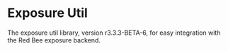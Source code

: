 # Exposure Util

The exposure util library, version r3.3.3-BETA-6, for easy integration with the Red Bee exposure backend.